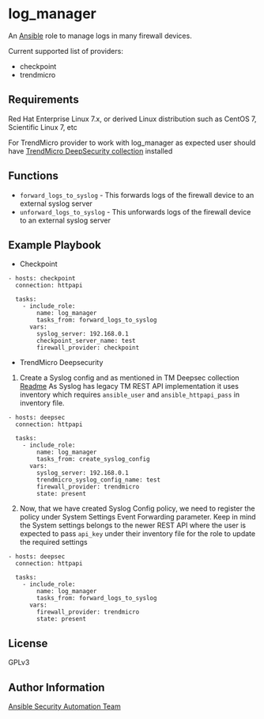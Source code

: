 log_manager
===========

An [Ansible](https://ansible.com) role to manage logs in many firewall devices.

Current supported list of providers:
* checkpoint
* trendmicro

Requirements
------------
Red Hat Enterprise Linux 7.x, or derived Linux distribution such as CentOS 7,
Scientific Linux 7, etc

For TrendMicro provider to work with log_manager as expected
user should have [TrendMicro DeepSecurity collection](https://galaxy.ansible.com/trendmicro/deepsec) installed

Functions
---------

* `forward_logs_to_syslog` - This forwards logs of the firewall device to an external syslog server
* `unforward_logs_to_syslog` - This unforwards logs of the firewall device to an external syslog server

Example Playbook
----------------

* Checkpoint

```
- hosts: checkpoint
  connection: httpapi

  tasks: 
    - include_role:
        name: log_manager
        tasks_from: forward_logs_to_syslog
      vars:
        syslog_server: 192.168.0.1
        checkpoint_server_name: test
        firewall_provider: checkpoint

```

* TrendMicro Deepsecurity

1. Create a Syslog config and as mentioned in TM Deepsec collection [Readme](https://github.com/ansible-collections/trendmicro.deepsec#using-trendmicro-deepsecurity-ansible-collection)
   As Syslog has legacy TM REST API implementation it uses inventory which
   requires `ansible_user` and `ansible_httpapi_pass` in inventory file.

```
- hosts: deepsec
  connection: httpapi

  tasks:
    - include_role:
        name: log_manager
        tasks_from: create_syslog_config
      vars:
        syslog_server: 192.168.0.1
        trendmicro_syslog_config_name: test
        firewall_provider: trendmicro
        state: present
```

2. Now, that we have created Syslog Config policy, we need to register the policy
   under System Settings Event Forwarding parameter. Keep in mind the System settings
   belongs to the newer REST API where the user is expected to pass `api_key` under their
   inventory file for the role to update the required settings

```
- hosts: deepsec
  connection: httpapi

  tasks:
    - include_role:
        name: log_manager
        tasks_from: forward_logs_to_syslog
      vars:
        firewall_provider: trendmicro
        state: present
```


License
-------

GPLv3

Author Information
------------------

[Ansible Security Automation Team](https://github.com/ansible-security)
